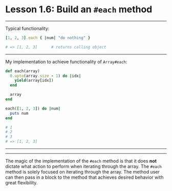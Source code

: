 # Lesson 1.6: Build an `#each` method
---
Typical functionality: 
```ruby 
[1, 2, 3].each { |num| "do nothing" }

# => [1, 2, 3]      # returns calling object 
```
---
My implementation to achieve functionality of `Array#each`: 
```ruby 
def each(array)
  0.upto(array.size - 1) do |idx|
    yield(array[idx])
  end 

  array 
end 

each([1, 2, 3]) do |num|
  puts num 
end 

# 1
# 2
# 3
# => [1, 2, 3]
```
---
---

The magic of the implementation of the `#each` method is that it does **not** dictate what action to perform when iterating through the array. The `#each` method is solely focused on iterating through the array. The method user can then pass in a block to the method that achieves desired behavior with great flexibility. 